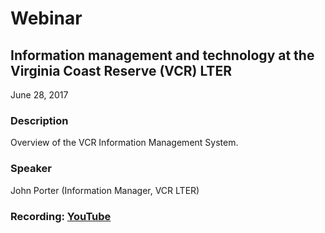 # Webinar

## Information management and technology at the Virginia Coast Reserve (VCR) LTER

June 28, 2017

### Description

Overview of the VCR Information Management System.

### Speaker

John Porter (Information Manager, VCR LTER)

### Recording: [YouTube](https://youtu.be/Bqc1s6n2Q3Y)

<!-- Webinars -->

